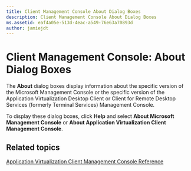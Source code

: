 ```yaml
---
title: Client Management Console About Dialog Boxes
description: Client Management Console About Dialog Boxes
ms.assetid: eaf4a05e-513d-4eac-a549-76e63a70893d
author: jamiejdt
---
```


# Client Management Console: About Dialog Boxes


The **About** dialog boxes display information about the specific version of the Microsoft Management Console or the specific version of the Application Virtualization Desktop Client or Client for Remote Desktop Services (formerly Terminal Services) Management Console.

To display these dialog boxes, click **Help** and select **About Microsoft Management Console** or **About Application Virtualization Client Management Console**.

## Related topics


[Application Virtualization Client Management Console Reference](application-virtualization-client-management-console-reference.md)

 

 





